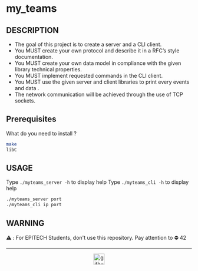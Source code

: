 # my_teams

## DESCRIPTION

- The goal of this project is to create a server and a CLI client.
- You MUST create your own protocol and describe it in a RFC’s style documentation.
- You MUST create your own data model in compliance with the given library technical properties.
- You MUST implement requested commands in the CLI client.
- You MUST use the given server and client libraries to print every events and data .
- The network communication will be achieved through the use of TCP sockets.

## Prerequisites
What do you need to install ?
```bash
make
libC
```

## USAGE
Type `./myteams_server -h` to display help
Type `./myteams_cli -h` to display help
```bash
./myteams_server port
./myteams_cli ip port
```

## WARNING
:warning: : For EPITECH Students, don't use this repository. Pay attention to :no_entry: 42

---

<div align="center">

<a href="https://github.com/blacky-yg" target="_blank"><img src="https://cdn.jsdelivr.net/npm/simple-icons@3.0.1/icons/github.svg" alt="github.com" width="30"></a>

</div>
